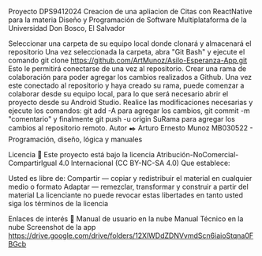 Proyecto DPS9412024
Creacion de una apliacion de Citas con ReactNative para la materia Diseño y Programación de Software Multiplataforma de la Universidad Don Bosco, El Salvador

Seleccionar una carpeta de su equipo local donde clonará y almacenará el repositorio
Una vez seleccionada la carpeta, abra "Git Bash" y ejecute el comando git clone https://github.com/ArtMunoz/Asilo-Esperanza-App.git Esto le permitirá conectarse de una vez al repositorio.
Crear una rama de colaboración para poder agregar los cambios realizados a Github.
Una vez este conectado al repositorio y haya creado su rama, puede comenzar a colaborar desde su equipo local, para lo que será necesario abrir el proyecto desde su Android Studio.
Realice las modificaciones necesarias y ejecute los comandos: git add -A para agregar los cambios, git commit -m "comentario" y finalmente git push -u origin SuRama para agregar los cambios al repositorio remoto.
Autor ✒️
Arturo Ernesto Munoz MB030522 - Programación, diseño, lógica y manuales

Licencia 📄
Este proyecto está bajo la licencia Atribución-NoComercial-CompartirIgual 4.0 Internacional (CC BY-NC-SA 4.0) Que establece:

Usted es libre de: Compartir — copiar y redistribuir el material en cualquier medio o formato Adaptar — remezclar, transformar y construir a partir del material La licenciante no puede revocar estas libertades en tanto usted siga los términos de la licencia

Enlaces de interés 👀
Manual de usuario en la nube
Manual Técnico en la nube
Screenshot de la app
https://drive.google.com/drive/folders/12XlWDdZDNVvmdScn6iaioStqna0FBGcb
